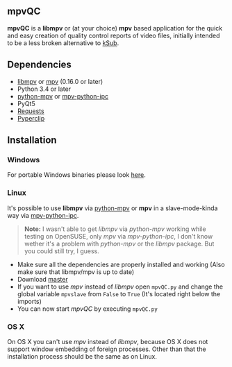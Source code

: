 ## mpvQC

**mpvQC** is a **libmpv** or (at your choice) **mpv** based application for the quick and easy creation of quality control reports of video files, initially intended to be a less broken alternative to [kSub](http://dakoworks.ath.cx/projects/ksub).

## Dependencies

- [libmpv](https://github.com/mpv-player/mpv) or [mpv](https://mpv.io/installation/) (0.16.0 or later)
- Python 3.4 or later
- [python-mpv](https://github.com/jaseg/python-mpv) or [mpv-python-ipc](https://github.com/siikamiika/mpv-python-ipc)
- PyQt5
- [Requests](https://github.com/kennethreitz/requests)
- [Pyperclip](https://github.com/asweigart/pyperclip)

## Installation

### Windows

For portable Windows binaries please look [here](https://mpvqc.rekt.cc/download/).

### Linux

It's possible to use **libmpv** via [python-mpv](https://github.com/jaseg/python-mpv) or **mpv** in a slave-mode-kinda way via [mpv-python-ipc](https://github.com/siikamiika/mpv-python-ipc).

> **Note:** I wasn't able to get _libmpv_ via _python-mpv_ working while testing on OpenSUSE, only _mpv_ via _mpv-python-ipc_, I don't know wether it's a problem with _python-mpv_ or the _libmpv_ package. But you could still try, I guess.

- Make sure all the dependencies are properly installed and working (Also make sure that libmpv/mpv is up to date)
- Download [master](https://github.com/Frechdachs/mpvQC/archive/master.zip)
- If you want to use _mpv_ instead of _libmpv_ open `mpvQC.py` and change the global variable `mpvslave` from `False` to `True` (It's located right below the imports)
- You can now start _mpvQC_ by executing `mpvQC.py`

### OS X

On OS X you can't use _mpv_ instead of _libmpv_, because OS X does not support window embedding of foreign processes. Other than that the installation process should be the same as on Linux.
